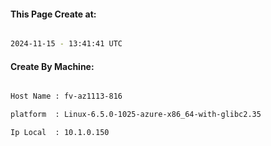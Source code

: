 
   
#### This Page Create at:

```bash

2024-11-15 - 13:41:41 UTC

```

#### Create By Machine:

```bash

Host Name : fv-az1113-816

platform  : Linux-6.5.0-1025-azure-x86_64-with-glibc2.35

Ip Local  : 10.1.0.150

```

